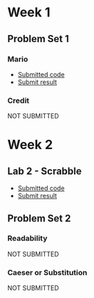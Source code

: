 # Week 1

## Problem Set 1

### Mario
- [Submitted code](https://submit.cs50.io/users/boostup/cs50/problems/2022/x/mario/more)
- [Submit result](https://submit.cs50.io/check50/271d12eacbc1d4ea793fb5c57fbb899388370fb7)

### Credit
NOT SUBMITTED

# Week 2

## Lab 2 - Scrabble
- [Submitted code](https://submit.cs50.io/users/boostup/cs50/labs/2022/x/scrabble)
- [Submit result](https://submit.cs50.io/check50/e8be511a5fdc86d3a739294417f3e6b094332568)

## Problem Set 2

### Readability
NOT SUBMITTED

### Caeser or Substitution
NOT SUBMITTED
